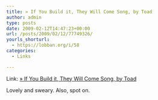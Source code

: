 ```yaml
---
title: » If You Build it, They Will Come Song, by Toad
author: admin
type: posts
date: 2009-02-12T14:47:23+00:00
url: /posts/2009/02/12/77749326/
yourls_shorturl:
  - https://lobban.org/i/58
categories:
  - Links

---
```

Link: [» If You Build it, They Will Come Song, by Toad][1]

Lovely and sweary. Also, spot on.

 [1]: http://songbytoad.com/2009/02/if-you-build-it-they-will-come/